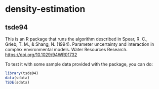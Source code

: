 # density-estimation

## tsde94

This is an R package that runs the algorithm described in Spear, R. C., Grieb, T. M., & Shang, N. (1994). Parameter uncertainty and interaction in complex environmental models. Water Resources Research. https://doi.org/10.1029/94WR01732

To test it with some sample data provided with the package, you can do:

```R
library(tsde94)
data(sdata)
TSDE(sdata)
```
